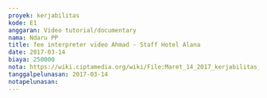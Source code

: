 ```yaml
---
proyek: kerjabilitas
kode: E1
anggaran: Video tutorial/documentary
nama: Ndaru PP
title: fee interpreter video Ahmad - Staff Hotel Alana
date: 2017-03-14
biaya: 250000
nota: https://wiki.ciptamedia.org/wiki/File:Maret_14_2017_kerjabilitas_E1_interpreter_ndaru.jpg
tanggalpelunasan: 2017-03-14
notapelunasan:
---
```

